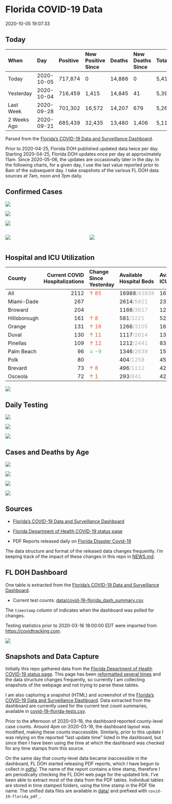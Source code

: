 Florida COVID-19 Data
================
2020-10-05 19:07:33

## Today

| When        | Day        | Positive | New Positive Since | Deaths | New Deaths Since | Total     |
| :---------- | :--------- | :------- | :----------------- | :----- | :--------------- | :-------- |
| Today       | 2020-10-05 | 717,874  | 0                  | 14,886 | 0                | 5,412,683 |
| Yesterday   | 2020-10-04 | 716,459  | 1,415              | 14,845 | 41               | 5,396,874 |
| Last Week   | 2020-09-28 | 701,302  | 16,572             | 14,207 | 679              | 5,261,672 |
| 2 Weeks Ago | 2020-09-21 | 685,439  | 32,435             | 13,480 | 1,406            | 5,113,260 |

Parsed from the [Florida’s COVID-19 Data and Surveillance
Dashboard](https://fdoh.maps.arcgis.com/apps/opsdashboard/index.html#/8d0de33f260d444c852a615dc7837c86).

Prior to 2020-04-25, Florida DOH published updated data twice per day.
Starting 2020-04-25, Florida DOH updates once per day at approximately
11am. Since 2020-05-06, the updates are occasionally later in the day.
In the following charts, for a given day, I use the last value reported
prior to 8am of the subsequent day. I take snapshots of the various FL
DOH data sources at 7am, noon and 7pm daily.

## Confirmed Cases

![](plots/covid-19-florida-daily-test-changes.png)

![](plots/covid-19-florida-deaths-by-day.png)

![](plots/covid-19-florida-county-top-6.png)

<div class="columns">

<div class="column is-full-mobile">

![](plots/covid-19-florida-testing.png)

</div>

<div class="column is-full-mobile">

![](plots/covid-19-florida-total-positive.png)

</div>

</div>

## Hospital and ICU Utilization

| County       | Current COVID Hospitalizations | Change Since Yesterday                   | Available Hospital Beds                      | Available ICU Beds                         |
| :----------- | -----------------------------: | :--------------------------------------- | :------------------------------------------- | :----------------------------------------- |
| All          |                           2112 | <span style="color: #EC4E20">↑ 85</span> | 16988<span style="color: #aaa">/43938</span> | 1630<span style="color: #aaa">/4442</span> |
| Miami-Dade   |                            267 |                                          | 2614<span style="color: #aaa">/5921</span>   | 235<span style="color: #aaa">/711</span>   |
| Broward      |                            204 |                                          | 1166<span style="color: #aaa">/3917</span>   | 120<span style="color: #aaa">/333</span>   |
| Hillsborough |                            161 | <span style="color: #EC4E20">↑ 8</span>  | 581<span style="color: #aaa">/3221</span>    | 52<span style="color: #aaa">/323</span>    |
| Orange       |                            131 | <span style="color: #EC4E20">↑ 16</span> | 1266<span style="color: #aaa">/3105</span>   | 163<span style="color: #aaa">/241</span>   |
| Duval        |                            130 | <span style="color: #EC4E20">↑ 11</span> | 1117<span style="color: #aaa">/2614</span>   | 130<span style="color: #aaa">/307</span>   |
| Pinellas     |                            109 | <span style="color: #EC4E20">↑ 12</span> | 1212<span style="color: #aaa">/2441</span>   | 83<span style="color: #aaa">/233</span>    |
| Palm Beach   |                             96 | <span style="color: #6BAA75">↓ -9</span> | 1346<span style="color: #aaa">/2639</span>   | 154<span style="color: #aaa">/248</span>   |
| Polk         |                             80 |                                          | 404<span style="color: #aaa">/1258</span>    | 45<span style="color: #aaa">/133</span>    |
| Brevard      |                             73 | <span style="color: #EC4E20">↑ 8</span>  | 496<span style="color: #aaa">/1112</span>    | 42<span style="color: #aaa">/123</span>    |
| Osceola      |                             72 | <span style="color: #EC4E20">↑ 1</span>  | 293<span style="color: #aaa">/841</span>     | 42<span style="color: #aaa">/81</span>     |

![](plots/covid-19-florida-icu-usage.png)

## Daily Testing

![](plots/covid-19-florida-tests-per-case.png)

<!-- ![](plots/covid-19-florida-change-new-cases.png) -->

![](plots/covid-19-florida-tests-percent-positive.png)

![](plots/covid-19-florida-test-and-case-growth.png)

## Cases and Deaths by Age

![](plots/covid-19-florida-weekly-events-by-age.png)

![](plots/covid-19-florida-age.png)

![](plots/covid-19-florida-age-deaths.png)

![](plots/covid-19-florida-age-sex.png)

## Sources

  - [Florida’s COVID-19 Data and Surveillance
    Dashboard](https://fdoh.maps.arcgis.com/apps/opsdashboard/index.html#/8d0de33f260d444c852a615dc7837c86)

  - [Florida Department of Health COVID-19 status
    page](http://www.floridahealth.gov/diseases-and-conditions/COVID-19/)

  - PDF Reports released daily on [Florida Disaster
    Covid-19](http://www.floridahealth.gov/diseases-and-conditions/COVID-19/)

The data structure and format of the released data changes frequently.
I’m keeping track of the impact of these changes in this repo in
[NEWS.md](NEWS.md).

## FL DOH Dashboard

One table is extracted from the [Florida’s COVID-19 Data and
Surveillance
Dashboard](https://fdoh.maps.arcgis.com/apps/opsdashboard/index.html#/8d0de33f260d444c852a615dc7837c86).

  - Current test counts:
    [data/covid-19-florida\_dash\_summary.csv](data/covid-19-florida_dash_summary.csv)

The `timestamp` column of indicates when the dashboard was polled for
changes.

Testing statistics prior to 2020-03-16 18:00:00 EDT were imported from
<https://covidtracking.com>.

![](screenshots/fodh_maps_arcgis_com__apps__opsdashboard.png)

## Snapshots and Data Capture

Initially this repo gathered data from the [Florida Department of Health
COVID-19 status
page](http://www.floridahealth.gov/diseases-and-conditions/COVID-19/).
This page has been [reformatted several
times](screenshots/floridahealth_gov__diseases-and-conditions__COVID-19.png)
and the data structure changes frequently, so currently I am collecting
snapshots of the webpage and not trying to parse these tables.

I am also capturing a snapshot (HTML) and screenshot of the [Florida’s
COVID-19 Data and Surveillance
Dashboard](https://fdoh.maps.arcgis.com/apps/opsdashboard/index.html#/8d0de33f260d444c852a615dc7837c86).
Data extracted from the dashboard are currently used for the current
test count summaries, available in
[covid-19-florida-tests.csv](covid-19-florida-tests.csv).

Prior to the afternoon of 2020-03-18, the dashboard reported
county-level case counts. Around 4pm on 2020-03-18, the dashboard layout
was modified, making these counts inaccessible. Similarly, prior to this
update I was relying on the reported “last update time” listed in the
dashboard, but since then I have been using the time at which the
dashboard was checked for any time stamps from this source.

On the same day that county-level data became inaccessible in the
dashboard, FL DOH started releasing PDF reports, which I have begun to
collect in [pdfs/](pdfs/). The name of the report contains a time stamp,
therefore I am periodically checking the FL DOH web page for the updated
link. I’ve been able to extract most of the data from the PDF tables.
Individual tables are stored in time stamped folders, using the time
stamp in the PDF file name. The unified data files are available in
[data/](data/) and prefixed with `covid-19-florida_pdf_`.
